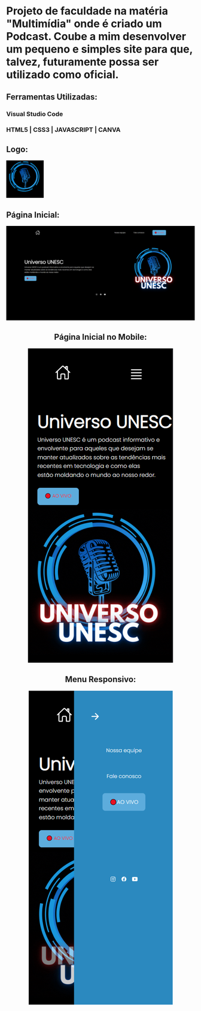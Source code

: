 # Projeto de faculdade na matéria "Multimídia" onde é criado um Podcast. Coube a mim desenvolver um pequeno e simples site para que, talvez, futuramente possa ser utilizado como oficial.

## Ferramentas Utilizadas:
### Visual Studio Code
### HTML5 | CSS3 | JAVASCRIPT | CANVA

## Logo:
<img src="https://github.com/Lucas-Woibau/Site-UNIVERSO-UNESC/blob/master/img/logoAnim.gif?raw=true" width=100px>

## Página Inicial:
<img src="https://github.com/Lucas-Woibau/Site-UNIVERSO-UNESC/blob/master/public/Tela%20Inicial%20(PC).png?raw=true">

<div align="center">

  ## Página Inicial no Mobile:
  <img src="https://github.com/Lucas-Woibau/Site-UNIVERSO-UNESC/blob/master/public/Tela%20Inicial%20(Mobile).png?raw=true">

  ## Menu Responsivo:
  <img src="https://github.com/Lucas-Woibau/Site-UNIVERSO-UNESC/blob/master/public/Menu%20responsivo.png?raw=true">
  
</div>
